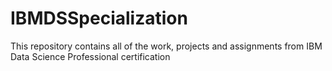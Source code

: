 # IBMDSSpecialization
This repository contains all of the work, projects and assignments from IBM Data Science Professional certification
